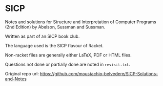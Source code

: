 SICP
====

Notes and solutions for Structure and Interpretation of Computer Programs (2nd Edition) by Abelson, Sussman and Sussman.

Written as part of an SICP book club.

The language used is the SICP flavour of Racket.

Non-racket files are generally either LaTeX, PDF or HTML files.

Questions not done or partially done are noted in `revisit.txt`.

Original repo url: https://github.com/moustachio-belvedere/SICP-Solutions-and-Notes
